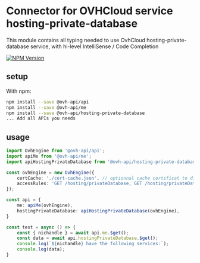 # Connector for OVHCloud service hosting-private-database

This module contains all typing needed to use OvhCloud hosting-private-database service, with hi-level IntelliSense / Code Completion

[![NPM Version](https://img.shields.io/npm/v/@ovh-api/hosting-private-database.svg?style=flat)](https://www.npmjs.org/package/@ovh-api/hosting-private-database)

## setup

With npm:
````bash
npm install --save @ovh-api/api
npm install --save @ovh-api/me
npm install --save @ovh-api/hosting-private-database
... Add all APIs you needs
````

## usage

````typescript
import OvhEngine from '@ovh-api/api';
import apiMe from '@ovh-api/me';
import apiHostingPrivateDatabase from '@ovh-api/hosting-private-database';

const ovhEngine = new OvhEngine({ 
    certCache: './cert-cache.json', // optionnal cache certificat to disk
    accessRules: 'GET /hosting/privateDatabase, GET /hosting/privateDatabase/*, GET /me', // optionnal limit the requested privileges.
});

const api = {
    me: apiMe(ovhEngine),
    hostingPrivateDatabase: apiHostingPrivateDatabase(ovhEngine),
}

const test = async () => {
    const { nichandle } = await api.me.$get();
    const data = await api.hostingPrivateDatabase.$get();
    console.log(`${nichandle} have the following services:`);
    console.log(data);
}

````